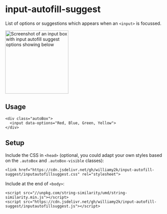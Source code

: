 # input-autofill-suggest

List of options or suggestions which appears when an `<input>` is focussed.

<img src="https://i.ibb.co/kHPZS3q/Untitled-1-dragged.png" width="200" alt="Screenshot of an input box with input autofill suggest options showing below">

## Usage

    <div class="autoBox">
      <input data-options="Red, Blue, Green, Yellow">
    </div>

## Setup

Include the CSS in `<head>` (optional, you could adapt your own styles based on the `.autoBox` and `.autoBox-visible` classes):

    <link href="https://cdn.jsdelivr.net/gh/williamy2k/input-autofill-suggest/inputautofillsuggest.css" rel="stylesheet">

Include at the end of `<body>`:

    <script src="//unpkg.com/string-similarity/umd/string-similarity.min.js"></script>
    <script src="https://cdn.jsdelivr.net/gh/williamy2k/input-autofill-suggest/inputautofillsuggest.js"></script>
